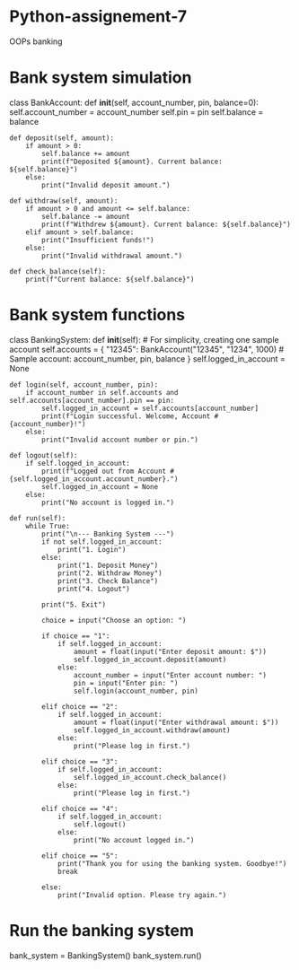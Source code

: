 # Python-assignement-7
OOPs banking
# Bank system simulation
class BankAccount:
    def __init__(self, account_number, pin, balance=0):
        self.account_number = account_number
        self.pin = pin
        self.balance = balance

    def deposit(self, amount):
        if amount > 0:
            self.balance += amount
            print(f"Deposited ${amount}. Current balance: ${self.balance}")
        else:
            print("Invalid deposit amount.")

    def withdraw(self, amount):
        if amount > 0 and amount <= self.balance:
            self.balance -= amount
            print(f"Withdrew ${amount}. Current balance: ${self.balance}")
        elif amount > self.balance:
            print("Insufficient funds!")
        else:
            print("Invalid withdrawal amount.")

    def check_balance(self):
        print(f"Current balance: ${self.balance}")

# Bank system functions
class BankingSystem:
    def __init__(self):
        # For simplicity, creating one sample account
        self.accounts = {
            "12345": BankAccount("12345", "1234", 1000)  # Sample account: account_number, pin, balance
        }
        self.logged_in_account = None

    def login(self, account_number, pin):
        if account_number in self.accounts and self.accounts[account_number].pin == pin:
            self.logged_in_account = self.accounts[account_number]
            print(f"Login successful. Welcome, Account #{account_number}!")
        else:
            print("Invalid account number or pin.")

    def logout(self):
        if self.logged_in_account:
            print(f"Logged out from Account #{self.logged_in_account.account_number}.")
            self.logged_in_account = None
        else:
            print("No account is logged in.")

    def run(self):
        while True:
            print("\n--- Banking System ---")
            if not self.logged_in_account:
                print("1. Login")
            else:
                print("1. Deposit Money")
                print("2. Withdraw Money")
                print("3. Check Balance")
                print("4. Logout")

            print("5. Exit")

            choice = input("Choose an option: ")

            if choice == "1":
                if self.logged_in_account:
                    amount = float(input("Enter deposit amount: $"))
                    self.logged_in_account.deposit(amount)
                else:
                    account_number = input("Enter account number: ")
                    pin = input("Enter pin: ")
                    self.login(account_number, pin)

            elif choice == "2":
                if self.logged_in_account:
                    amount = float(input("Enter withdrawal amount: $"))
                    self.logged_in_account.withdraw(amount)
                else:
                    print("Please log in first.")

            elif choice == "3":
                if self.logged_in_account:
                    self.logged_in_account.check_balance()
                else:
                    print("Please log in first.")

            elif choice == "4":
                if self.logged_in_account:
                    self.logout()
                else:
                    print("No account logged in.")

            elif choice == "5":
                print("Thank you for using the banking system. Goodbye!")
                break

            else:
                print("Invalid option. Please try again.")

# Run the banking system
bank_system = BankingSystem()
bank_system.run()

